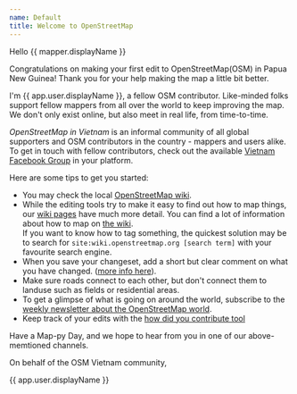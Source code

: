 ```yaml
---
name: Default
title: Welcome to OpenStreetMap
---
```

Hello {{ mapper.displayName }}

Congratulations on making your first edit to OpenStreetMap(OSM) in Papua New Guinea! Thank you for your help making the map a little bit better.

I'm {{ app.user.displayName }}, a fellow OSM contributor. Like-minded folks support fellow mappers from all over the world to keep improving the map. We don't only exist online, but also meet in real life, from time-to-time.

*OpenStreetMap in Vietnam* is an informal community of all global supporters and OSM contributors in the country - mappers and users alike. To get in touch with fellow contributors, check out the available [Vietnam Facebook Group](https://www.facebook.com/groups/openstreetmapvietnam) in your platform.

Here are some tips to get you started:

- You may check the local [OpenStreetMap wiki](https://wiki.openstreetmap.org/wiki/Vietnam). 
- While the editing tools try to make it easy to find out how to map things, our [wiki pages](https://wiki.openstreetmap.org/wiki/) have much more detail. You can find a lot of information about how to map on [the wiki](https://wiki.openstreetmap.org/wiki/).  
If you want to know how to tag something, the quickest solution may be to search for `site:wiki.openstreetmap.org [search term]` with your favourite search engine.
- When you save your changeset, add a short but clear comment on what you have changed. ([more info here](https://wiki.openstreetmap.org/wiki/Good_changeset_comments)).
- Make sure roads connect to each other, but don't connect them to landuse such as fields or residential areas.
- To get a glimpse of what is going on around the world, subscribe to the [weekly newsletter about the OpenStreetMap world](https://weeklyosm.eu/).
- Keep track of your edits with the [how did you contribute tool](https://hdyc.neis-one.org/)

Have a Map-py Day, and we hope to hear from you in one of our above-memtioned channels.

On behalf of the OSM Vietnam community,

{{ app.user.displayName }}
